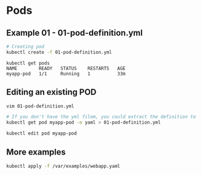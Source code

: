 # Pods

## Example 01 - 01-pod-definition.yml

```bash
# Creating pod
kubectl create -f 01-pod-definition.yml
```

```console
kubectl get pods
NAME        READY   STATUS    RESTARTS   AGE
myapp-pod   1/1     Running   1          33m
```
## Editing an existing POD
```bash
vim 01-pod-definition.yml

# If you don't have the yml filem, you could extract the definition to a file:
kubectl get pod myapp-pod -o yaml > 01-pod-definition.yml

kubectl edit pod myapp-pod 
```
## More examples

```bash
kubectl apply -f /var/examples/webapp.yaml
```